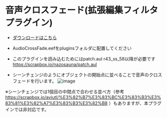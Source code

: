 # 音声クロスフェード(拡張編集フィルタプラグイン)

- [ダウンロードはこちら](../../releases/)
- AudioCrossFade.eefをpluginsフォルダに配置してください

- このプラグインを読み込むためにはpatch.aul r43_ss_58以降が必要です https://scrapbox.io/nazosauna/patch.aul

- シーンチェンジのようにオブジェクトの開始点に並べることで音声のクロスフェードを行います。
![image](https://github.com/nazonoSAUNA/AudioCrossFade.eef/assets/99536641/6513eb99-c80b-46df-93d6-f6039994b8b3)

※シーンチェンジでは1個目の中間点で合わせる並べ方（参考 https://scrapbox.io/aviutl/%E3%82%B7%E3%83%BC%E3%83%B3%E3%83%81%E3%82%A7%E3%83%B3%E3%82%B8 ）もありますが、本プラグインでは非対応です。
